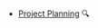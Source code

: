 * [Project Planning](./projectPlanning/)
  <trigger for="pop:projectPlanning-preview">:mag:</trigger>

<popover id="pop:projectPlanning-preview" title="Project Planning :mag:" placement="right">
  <div slot="content">
    <include src="preview.md" />
  </div>
</popover>
